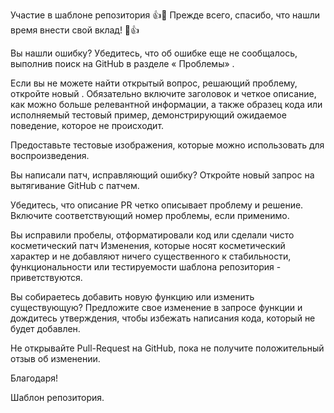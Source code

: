 Участие в шаблоне репозитория
👍🎉 Прежде всего, спасибо, что нашли время внести свой вклад! 🎉👍

Вы нашли ошибку?
Убедитесь, что об ошибке еще не сообщалось, выполнив поиск на GitHub в разделе « Проблемы» .

Если вы не можете найти открытый вопрос, решающий проблему, откройте новый . Обязательно включите заголовок и четкое описание, как можно больше релевантной информации, а также образец кода или исполняемый тестовый пример, демонстрирующий ожидаемое поведение, которое не происходит.

Предоставьте тестовые изображения, которые можно использовать для воспроизведения.

Вы написали патч, исправляющий ошибку?
Откройте новый запрос на вытягивание GitHub с патчем.

Убедитесь, что описание PR четко описывает проблему и решение. Включите соответствующий номер проблемы, если применимо.

Вы исправили пробелы, отформатировали код или сделали чисто косметический патч
Изменения, которые носят косметический характер и не добавляют ничего существенного к стабильности, функциональности или тестируемости шаблона репозитория - приветствуются.

Вы собираетесь добавить новую функцию или изменить существующую?
Предложите свое изменение в запросе функции и дождитесь утверждения, чтобы избежать написания кода, который не будет добавлен.

Не открывайте Pull-Request на GitHub, пока не получите положительный отзыв об изменении.

Благодаря!

Шаблон репозитория.
